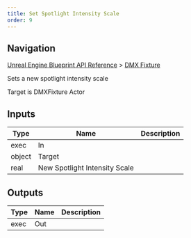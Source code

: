 ```yaml
---
title: Set Spotlight Intensity Scale
order: 9
---
```

## Navigation

[Unreal Engine Blueprint API Reference](https://dev.epicgames.com/documentation/en-us/unreal-engine/BlueprintAPI) > [DMX Fixture](https://dev.epicgames.com/documentation/en-us/unreal-engine/BlueprintAPI/DMXFixture)

Sets a new spotlight intensity scale

Target is DMXFixture Actor

## Inputs

| Type | Name | Description |
| --- | --- | --- |
| exec | In |  |
| object | Target |  |
| real | New Spotlight Intensity Scale |  |

## Outputs

| Type | Name | Description |
| --- | --- | --- |
| exec | Out |  |
